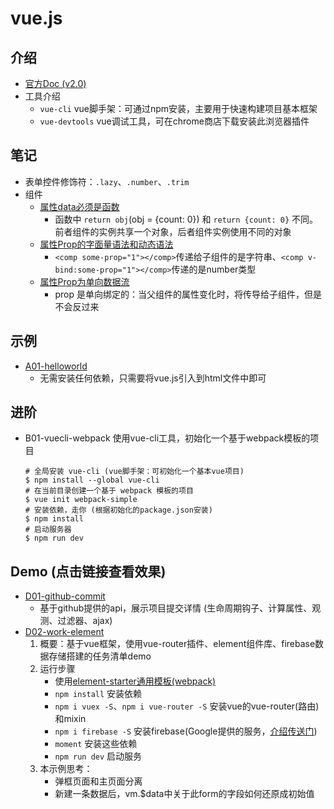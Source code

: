 # vue.js

## 介绍

- [官方Doc (v2.0)](http://cn.vuejs.org/v2/guide/)
- 工具介绍
    - `vue-cli` vue脚手架：可通过npm安装，主要用于快速构建项目基本框架
    - `vue-devtools` vue调试工具，可在chrome商店下载安装此浏览器插件

## 笔记

- 表单控件修饰符：`.lazy`、`.number`、`.trim`
- 组件
    - [属性data必须是函数](http://cn.vuejs.org/v2/guide/components.html#data-必须是函数)
        - 函数中 `return obj`(obj = {count: 0}) 和 `return {count: 0}` 不同。前者组件的实例共享一个对象，后者组件实例使用不同的对象
    - [属性Prop的字面量语法和动态语法](http://cn.vuejs.org/v2/guide/components.html#字面量语法-vs-动态语法)
        - `<comp some-prop="1"></comp>`传递给子组件的是字符串、`<comp v-bind:some-prop="1"></comp>`传递的是number类型
    - [属性Prop为单向数据流](http://cn.vuejs.org/v2/guide/components.html#单向数据流)
        - prop 是单向绑定的：当父组件的属性变化时，将传导给子组件，但是不会反过来

## 示例

- [A01-helloworld](https://oldinaction.github.io/smweb/vuejs/A01-helloworld/)
    - 无需安装任何依赖，只需要将vue.js引入到html文件中即可

## 进阶

- B01-vuecli-webpack 使用vue-cli工具，初始化一个基于webpack模板的项目

    ```shell
    # 全局安装 vue-cli (vue脚手架：可初始化一个基本vue项目)
    $ npm install --global vue-cli
    # 在当前目录创建一个基于 webpack 模板的项目
    $ vue init webpack-simple
    # 安装依赖，走你 (根据初始化的package.json安装)
    $ npm install
    # 启动服务器
    $ npm run dev
    ```

## Demo (点击链接查看效果)

- [D01-github-commit](https://oldinaction.github.io/smweb/vuejs/D01-github-commit/)
    - 基于github提供的api，展示项目提交详情 (生命周期钩子、计算属性、观测、过滤器、ajax)
- [D02-work-element](https://oldinaction.github.io/smweb/vuejs/D02-work-element/)
    1. 概要：基于vue框架，使用vue-router插件、element组件库、firebase数据存储搭建的任务清单demo
    1. 运行步骤
        - 使用[element-starter通用模板(webpack)](https://github.com/ElementUI/element-starter)
        - `npm install` 安装依赖
        - `npm i vuex -S`、`npm i vue-router -S` 安装vue的vue-router(路由)和mixin
        - `npm i firebase -S` 安装firebase(Google提供的服务，[介绍传送门](http://blog.aezo.cn/service/2017/03/19/firebase/))
        - `moment` 安装这些依赖
        - `npm run dev` 启动服务
    2. 本示例思考：
        - 弹框页面和主页面分离
        - 新建一条数据后，vm.$data中关于此form的字段如何还原成初始值
